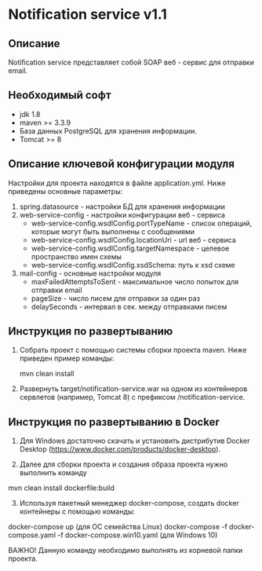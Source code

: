 Notification service v1.1
========================================

Описание
----------------------------------------
   Notification service представляет собой SOAP веб - сервис для отправки email.

Необходимый софт
----------------------------------------
* jdk 1.8
* maven >= 3.3.9
* База данных PostgreSQL для хранения информации.
* Tomcat  >= 8

Описание ключевой конфигурации модуля
----------------------------------------
Настройки для проекта находятся в файле application.yml. Ниже приведены основные параметры:
1) spring.datasource - настройки БД для хранения информации
2) web-service-config - настройки конфигурации веб - сервиса
    * web-service-config.wsdlConfig.portTypeName - список операций, которые могут быть выполнены с сообщениями
    * web-service-config.wsdlConfig.locationUri - url веб - сервиса
    * web-service-config.wsdlConfig.targetNamespace - целевое пространство имен схемы
    * web-service-config.wsdlConfig.xsdSchema: путь к xsd схеме
3) mail-config - основные настройки модуля
    * maxFailedAttemptsToSent - максимальное число попыток для отправки email
    * pageSize - число писем для отправки за один раз
    * delaySeconds - интервал в сек. между отправками писем
    
Инструкция по развертыванию
----------------------------------------
       
1. Собрать проект с помощью системы сборки проекта maven. Ниже приведен пример команды:

   mvn clean install
   
2. Развернуть target/notification-service.war на одном из контейнеров сервлетов (например, Tomcat 8)
   с префиксом /notification-service.
   
Инструкция по развертыванию в Docker
-------------------------------------------------------

1. Для Windows достаточно скачать и установить дистрибутив Docker Desktop (https://www.docker.com/products/docker-desktop).

2. Далее для сборки проекта и создания образа проекта нужно выполнить команду

mvn clean install dockerfile:build

3. Используя пакетный менеджер docker-compose, создать docker контейнеры с помощью команды:

docker-compose up (для ОС семейства Linux)
docker-compose -f docker-compose.yaml -f docker-compose.win10.yaml (для Windows 10)

ВАЖНО! Данную команду необходимо выполнять из корневой папки проекта.

   
